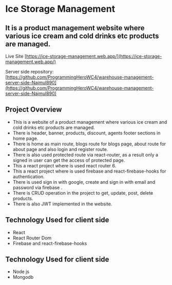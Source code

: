 # Ice Storage Management

## It is a product management website where various ice cream and cold drinks etc products are managed.

Live Site [https://ice-storage-management.web.app/](https://ice-storage-management.web.app/)

Server side repository: [https://github.com/ProgrammingHeroWC4/warehouse-management-server-side-Najmul890](https://github.com/ProgrammingHeroWC4/warehouse-management-server-side-Najmul890)

## Project Overview
  - This is a website of a product management  where various ice cream and cold drinks etc products are managed.
  - There is header, banner, products, discount, agents footer sections in home page.
  - There is home as main route, blogs route for blogs page, about route for about page and also login and register route.
  - There is also used protected route via react-router, as a result only a signed in user can get the access of protected  page. 
  - This a react project where is used react router 6.
  - This a react project where is used firebase and react-firebase-hooks for authentication.
  - There is used sign in with google, create and sign in with email and password via firebase .
  - There is CRUD operation in the project to get, update, post, delete products.
  - There is also JWT implemented in the website.
 

## Technology Used for client side
  - React
  - React Router Dom
  - Firebase and react-firebase-hooks

## Technology Used for client side
 - Node js
 - Mongodb
